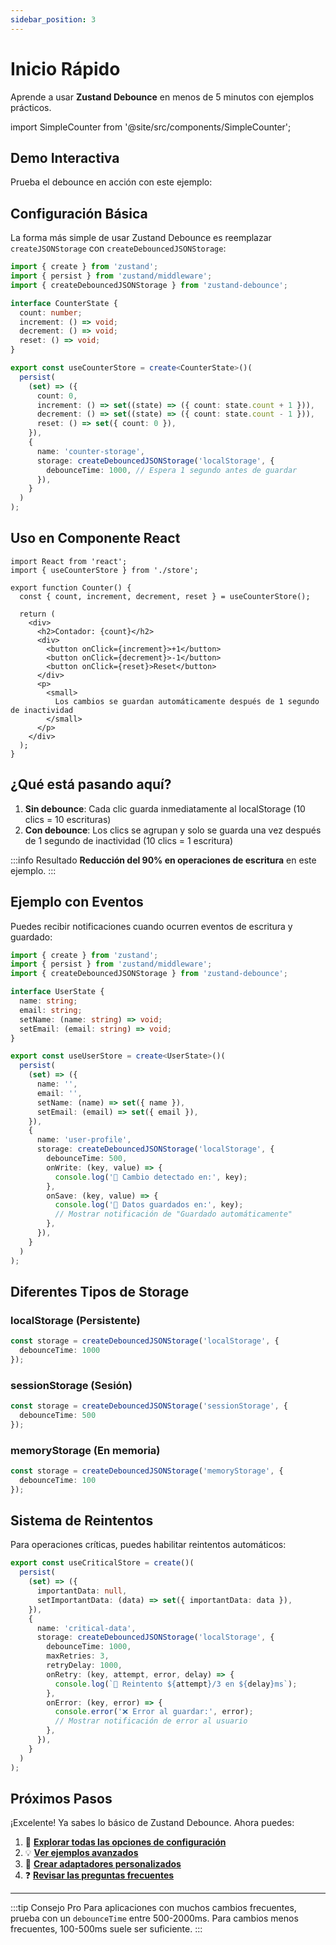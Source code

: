 ```yaml
---
sidebar_position: 3
---
```


# Inicio Rápido

Aprende a usar **Zustand Debounce** en menos de 5 minutos con ejemplos prácticos.

import SimpleCounter from '@site/src/components/SimpleCounter';

## Demo Interactiva

Prueba el debounce en acción con este ejemplo:

<SimpleCounter />

## Configuración Básica

La forma más simple de usar Zustand Debounce es reemplazar `createJSONStorage` con `createDebouncedJSONStorage`:

```typescript title="store.ts"
import { create } from 'zustand';
import { persist } from 'zustand/middleware';
import { createDebouncedJSONStorage } from 'zustand-debounce';

interface CounterState {
  count: number;
  increment: () => void;
  decrement: () => void;
  reset: () => void;
}

export const useCounterStore = create<CounterState>()(
  persist(
    (set) => ({
      count: 0,
      increment: () => set((state) => ({ count: state.count + 1 })),
      decrement: () => set((state) => ({ count: state.count - 1 })),
      reset: () => set({ count: 0 }),
    }),
    {
      name: 'counter-storage',
      storage: createDebouncedJSONStorage('localStorage', {
        debounceTime: 1000, // Espera 1 segundo antes de guardar
      }),
    }
  )
);
```

## Uso en Componente React

```tsx title="Counter.tsx"
import React from 'react';
import { useCounterStore } from './store';

export function Counter() {
  const { count, increment, decrement, reset } = useCounterStore();

  return (
    <div>
      <h2>Contador: {count}</h2>
      <div>
        <button onClick={increment}>+1</button>
        <button onClick={decrement}>-1</button>
        <button onClick={reset}>Reset</button>
      </div>
      <p>
        <small>
          Los cambios se guardan automáticamente después de 1 segundo de inactividad
        </small>
      </p>
    </div>
  );
}
```

## ¿Qué está pasando aquí?

1. **Sin debounce**: Cada clic guarda inmediatamente al localStorage (10 clics = 10 escrituras)
2. **Con debounce**: Los clics se agrupan y solo se guarda una vez después de 1 segundo de inactividad (10 clics = 1 escritura)

:::info Resultado
**Reducción del 90% en operaciones de escritura** en este ejemplo.
:::

## Ejemplo con Eventos

Puedes recibir notificaciones cuando ocurren eventos de escritura y guardado:

```typescript title="store-with-events.ts"
import { create } from 'zustand';
import { persist } from 'zustand/middleware';
import { createDebouncedJSONStorage } from 'zustand-debounce';

interface UserState {
  name: string;
  email: string;
  setName: (name: string) => void;
  setEmail: (email: string) => void;
}

export const useUserStore = create<UserState>()(
  persist(
    (set) => ({
      name: '',
      email: '',
      setName: (name) => set({ name }),
      setEmail: (email) => set({ email }),
    }),
    {
      name: 'user-profile',
      storage: createDebouncedJSONStorage('localStorage', {
        debounceTime: 500,
        onWrite: (key, value) => {
          console.log('📝 Cambio detectado en:', key);
        },
        onSave: (key, value) => {
          console.log('💾 Datos guardados en:', key);
          // Mostrar notificación de "Guardado automáticamente"
        },
      }),
    }
  )
);
```

## Diferentes Tipos de Storage

### localStorage (Persistente)
```typescript
const storage = createDebouncedJSONStorage('localStorage', {
  debounceTime: 1000
});
```

### sessionStorage (Sesión)
```typescript
const storage = createDebouncedJSONStorage('sessionStorage', {
  debounceTime: 500
});
```

### memoryStorage (En memoria)
```typescript
const storage = createDebouncedJSONStorage('memoryStorage', {
  debounceTime: 100
});
```

## Sistema de Reintentos

Para operaciones críticas, puedes habilitar reintentos automáticos:

```typescript title="store-with-retry.ts"
export const useCriticalStore = create()(
  persist(
    (set) => ({
      importantData: null,
      setImportantData: (data) => set({ importantData: data }),
    }),
    {
      name: 'critical-data',
      storage: createDebouncedJSONStorage('localStorage', {
        debounceTime: 1000,
        maxRetries: 3,
        retryDelay: 1000,
        onRetry: (key, attempt, error, delay) => {
          console.log(`🔄 Reintento ${attempt}/3 en ${delay}ms`);
        },
        onError: (key, error) => {
          console.error('❌ Error al guardar:', error);
          // Mostrar notificación de error al usuario
        },
      }),
    }
  )
);
```

## Próximos Pasos

¡Excelente! Ya sabes lo básico de Zustand Debounce. Ahora puedes:

1. 📖 **[Explorar todas las opciones de configuración](./configuration)**
2. 💡 **[Ver ejemplos avanzados](./examples)**
3. 🔧 **[Crear adaptadores personalizados](./custom-adapters)**
4. ❓ **[Revisar las preguntas frecuentes](./faq)**

---

:::tip Consejo Pro
Para aplicaciones con muchos cambios frecuentes, prueba con un `debounceTime` entre 500-2000ms. Para cambios menos frecuentes, 100-500ms suele ser suficiente.
:::